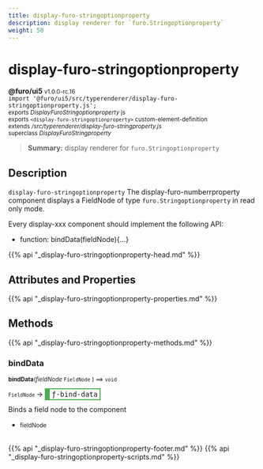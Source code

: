 ```yaml
---
title: display-furo-stringoptionproperty
description: display renderer for `furo.Stringoptionproperty`
weight: 50
---
```


# display-furo-stringoptionproperty
**@furo/ui5** <small>v1.0.0-rc.16</small>
<br>`import '@furo/ui5/src/typerenderer/display-furo-stringoptionproperty.js';`<small>
<br>exports *DisplayFuroStringoptionproperty* js
<br>exports `<display-furo-stringoptionproperty>` custom-element-definition
<br>extends */src/typerenderer/display-furo-stringproperty.js*
<br>superclass *DisplayFuroStringproperty*</small>

> **Summary:** display renderer for `furo.Stringoptionproperty`

## Description

`display-furo-stringoptionproperty`
The display-furo-numberrproperty component displays a FieldNode of type `furo.Stringoptionproperty` in read only mode.

Every display-xxx component should implement the following API:
- function: bindData(fieldNode){...}

{{% api "_display-furo-stringoptionproperty-head.md" %}}

## Attributes and Properties
{{% api "_display-furo-stringoptionproperty-properties.md" %}}




## Methods
{{% api "_display-furo-stringoptionproperty-methods.md" %}}


### **bindData**
<small>**bindData**(*fieldNode* `FieldNode` ) ⟹ `void`</small>

<small>`FieldNode` </small> →
<span  style="border-width:2px 2px 2px 10px; border-style: solid;border-color:  rgb(76, 175, 80);font-family:monospace; padding:2px 4px;">ƒ-bind-data</span>

Binds a field node to the component

- <small>fieldNode </small>
<br><br>




{{% api "_display-furo-stringoptionproperty-footer.md" %}}
{{% api "_display-furo-stringoptionproperty-scripts.md" %}}
